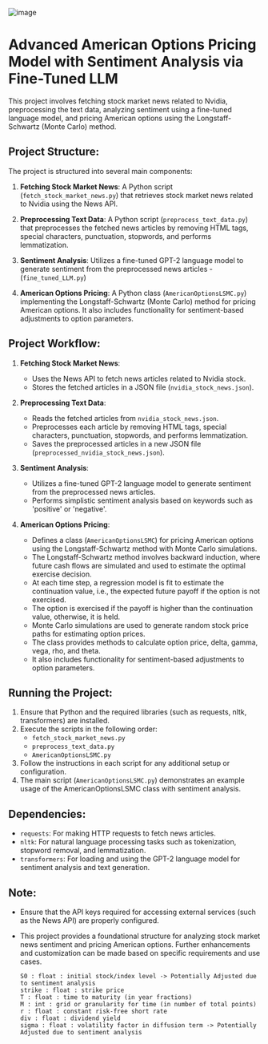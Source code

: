 ![image](https://github.com/AtharvaBeesen/OptionsPricingModelWithSentimentAnalysis/assets/86427671/47f80562-c760-48fe-923f-0502a2ddb3b6)

# Advanced American Options Pricing Model with Sentiment Analysis via Fine-Tuned LLM

This project involves fetching stock market news related to Nvidia, preprocessing the text data, analyzing sentiment using a fine-tuned language model, and pricing American options using the Longstaff-Schwartz (Monte Carlo) method.

## Project Structure:

The project is structured into several main components:

1. **Fetching Stock Market News**: A Python script (`fetch_stock_market_news.py`) that retrieves stock market news related to Nvidia using the News API.

2. **Preprocessing Text Data**: A Python script (`preprocess_text_data.py`) that preprocesses the fetched news articles by removing HTML tags, special characters, punctuation, stopwords, and performs lemmatization.

3. **Sentiment Analysis**: Utilizes a fine-tuned GPT-2 language model to generate sentiment from the preprocessed news articles - (`fine_tuned_LLM.py`)

4. **American Options Pricing**: A Python class (`AmericanOptionsLSMC.py`) implementing the Longstaff-Schwartz (Monte Carlo) method for pricing American options. It also includes functionality for sentiment-based adjustments to option parameters.

## Project Workflow:

1. **Fetching Stock Market News**:
   - Uses the News API to fetch news articles related to Nvidia stock.
   - Stores the fetched articles in a JSON file (`nvidia_stock_news.json`).

2. **Preprocessing Text Data**:
   - Reads the fetched articles from `nvidia_stock_news.json`.
   - Preprocesses each article by removing HTML tags, special characters, punctuation, stopwords, and performs lemmatization.
   - Saves the preprocessed articles in a new JSON file (`preprocessed_nvidia_stock_news.json`).

3. **Sentiment Analysis**:
   - Utilizes a fine-tuned GPT-2 language model to generate sentiment from the preprocessed news articles.
   - Performs simplistic sentiment analysis based on keywords such as 'positive' or 'negative'.

4. **American Options Pricing**:
   - Defines a class (`AmericanOptionsLSMC`) for pricing American options using the Longstaff-Schwartz method with Monte Carlo simulations.
   - The Longstaff-Schwartz method involves backward induction, where future cash flows are simulated and used to estimate the optimal exercise decision.
   - At each time step, a regression model is fit to estimate the continuation value, i.e., the expected future payoff if the option is not exercised.
   - The option is exercised if the payoff is higher than the continuation value, otherwise, it is held.
   - Monte Carlo simulations are used to generate random stock price paths for estimating option prices.
   - The class provides methods to calculate option price, delta, gamma, vega, rho, and theta.
   - It also includes functionality for sentiment-based adjustments to option parameters.

## Running the Project:

1. Ensure that Python and the required libraries (such as requests, nltk, transformers) are installed.
2. Execute the scripts in the following order:
   - `fetch_stock_market_news.py`
   - `preprocess_text_data.py`
   - `AmericanOptionsLSMC.py`
3. Follow the instructions in each script for any additional setup or configuration.
4. The main script (`AmericanOptionsLSMC.py`) demonstrates an example usage of the AmericanOptionsLSMC class with sentiment analysis.

## Dependencies:

- `requests`: For making HTTP requests to fetch news articles.
- `nltk`: For natural language processing tasks such as tokenization, stopword removal, and lemmatization.
- `transformers`: For loading and using the GPT-2 language model for sentiment analysis and text generation.

## Note:

- Ensure that the API keys required for accessing external services (such as the News API) are properly configured.
- This project provides a foundational structure for analyzing stock market news sentiment and pricing American options. Further enhancements and customization can be made based on specific requirements and use cases.



      S0 : float : initial stock/index level -> Potentially Adjusted due to sentiment analysis
      strike : float : strike price
      T : float : time to maturity (in year fractions)
      M : int : grid or granularity for time (in number of total points)
      r : float : constant risk-free short rate
      div : float : dividend yield
      sigma : float : volatility factor in diffusion term -> Potentially Adjusted due to sentiment analysis
